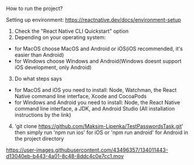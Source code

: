 How to run the project?

Setting up environment:
https://reactnative.dev/docs/environment-setup
1. Check the "React Native CLI Quickstart" option
2. Depending on your operating system:
- for MacOS choose MacOS and Android or iOS(iOS recommended, it's easier than Android)
- for Windows choose Windows and Android(Windows doesnt support iOS development, only Android)
3. Do what steps says
- for MacOS and iOS you need to install: Node, Watchman, the React Native command line interface, Xcode and CocoaPods
- for Windows and Android you need to install: Node, the React Native command line interface, a JDK, and Android Studio
(All installation instructions by the link)
4. 'git clone https://github.com/Maksim-Lipenka/TestPasswordsTask.git'
then simply run 'npm run ios' for iOS or 'npm run android' for Android in the project directory



https://user-images.githubusercontent.com/43496357/134011443-d13040eb-b443-4a01-8c48-8ddc4c0e7cc1.mov

